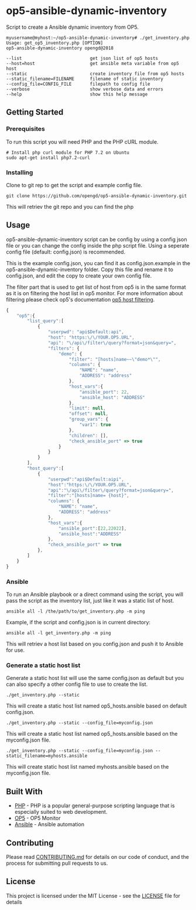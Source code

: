# op5-ansible-dynamic-inventory

Script to create a Ansible dynamic inventory from OP5.

```
myusername@myhost:~/op5-ansible-dynamic-inventory# ./get_inventory.php
Usage: get_op5_inventory.php [OPTION]
op5-ansible-dynamic-inventory opengd@2018

--list                          get json list of op5 hosts
--host=host                     get ansible meta variable from op5 host
--static                        create inventory file from op5 hosts
--static_filename=FILENAME      filename of static inventory
--config_file=CONFIG_FILE       filepath to config file
--verbose                       show verbose data and errors
--help                          show this help message
```

## Getting Started

### Prerequisites

To run this script you will need PHP and the PHP cURL module.

```
# Install php curl module for PHP 7.2 on Ubuntu
sudo apt-get install php7.2-curl
```

### Installing

Clone to git rep to get the script and example config file.

```
git clone https://github.com/opengd/op5-ansible-dynamic-inventory.git
```
This will retriev the git repo and you can find the php 

## Usage

op5-ansible-dynamic-inventory script can be config by using a config json file or you can change the config inside the php script file. Using a seperate config file (default: config.json) is recommended.

This is the example config.json, you can find it as config.json.example in the op5-ansible-dynamic-inventory folder. Copy this file and rename it to config.json, and edit the copy to create your own config file.

The filter part that is used to get list of host from op5 is in the same format as it is on filtering the host list in op5 monitor. For more information about filtering please check op5's documentation [op5 host filtering](https://kb.op5.com/display/DOC/Filters#sthash.QxlsBr3U.dpbs).

``` javascript
{
    "op5":{
        "list_query":[
            {
                "userpwd": "api$Default:api",
                "host": "https:\/\/YOUR.OP5.URL",
                "api": "\/api\/filter\/query?format=json&query=",
                "filters": {
                    "demo": {
                        "filter": "[hosts]name~~\"demo*\"",
                        "columns": { 
                            "NAME": "name",
                            "ADDRESS": "address"
                        },
                        "host_vars":{
                            "ansible_port": 22,
                            "ansible_host": "ADDRESS" 
                        },
                        "limit": null,
                        "offset": null,
                        "group_vars": {
                            "var1": true
                        },
                        "children": [],
                        "check_ansible_port" => true
                    }
                }
            }
        ],
        "host_query":[
            {
                "userpwd":"api$Default:aipi",
                "host":"https:\/\/YOUR.OP5.URL",
                "api":"\/api\/filter\/query?format=json&query=",
                "filter":"[hosts]name= {host}",
                "columns": { 
                    "NAME": "name",
                    "ADDRESS": "address"
                },
                "host_vars":{
                    "ansible_port":[22,22022],
                    "ansible_host":"ADDRESS"
                },
                "check_ansible_port" => true
            },
        ]
    }
}
```

### Ansible

To run an Ansible playbook or a direct command using the script, you will pass the script as the inventory list, just like it was a static list of host.

```
ansible all -l /the/path/to/get_inventory.php -m ping
```

Example, if the script and config.json is in current directory:
```
ansible all -l get_inventory.php -m ping
```

This will retriev a host list based on you config.json and push it to Ansible for use.

### Generate a static host list

Generate a static host list will use the same config.json as default but you can also specify a other config file to use to create the list.

```
./get_inventory.php --static
```
This will create a static host list named op5_hosts.ansible based on default config.json.

```
./get_inventory.php --static --config_file=myconfig.json
```
This will create a static host list named op5_hosts.ansible based on the myconfig.json file.

```
./get_inventory.php --static --config_file=myconfig.json --static_filename=myhosts.ansible
```
This will create static host list named myhosts.ansible based on the myconfig.json file.

## Built With

* [PHP](http://http://php.net) - PHP is a popular general-purpose scripting language that is especially suited to web development.
* [OP5](https://www.op5.com/) - OP5 Monitor
* [Ansible](https://www.ansible.com/) - Ansible automation

## Contributing

Please read [CONTRIBUTING.md](https://gist.github.com/PurpleBooth/b24679402957c63ec426) for details on our code of conduct, and the process for submitting pull requests to us.

## License

This project is licensed under the MIT License - see the [LICENSE](LICENSE) file for details
